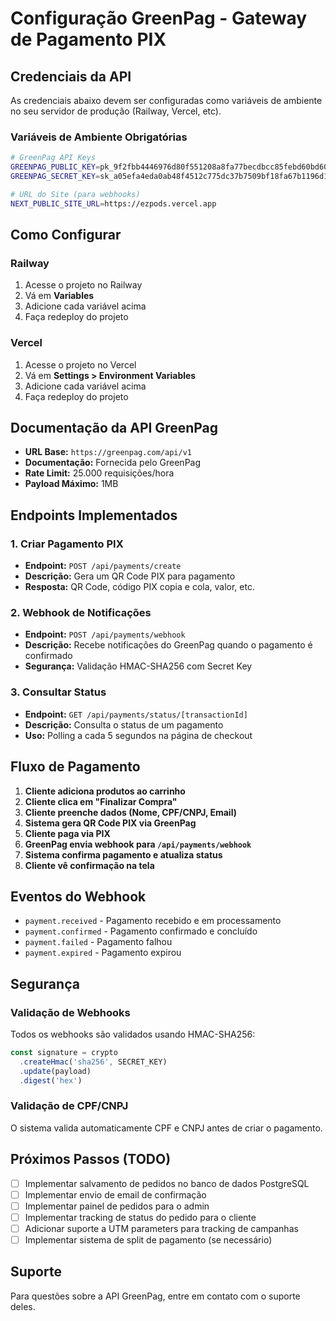 # Configuração GreenPag - Gateway de Pagamento PIX

## Credenciais da API

As credenciais abaixo devem ser configuradas como variáveis de ambiente no seu servidor de produção (Railway, Vercel, etc).

### Variáveis de Ambiente Obrigatórias

```bash
# GreenPag API Keys
GREENPAG_PUBLIC_KEY=pk_9f2fbb4446976d80f551208a8fa77becdbcc85febd60bd60
GREENPAG_SECRET_KEY=sk_a05efa4eda0ab48f4512c775dc37b7509bf18fa67b1196d124a196c38aa9a5ec

# URL do Site (para webhooks)
NEXT_PUBLIC_SITE_URL=https://ezpods.vercel.app
```

## Como Configurar

### Railway
1. Acesse o projeto no Railway
2. Vá em **Variables**
3. Adicione cada variável acima
4. Faça redeploy do projeto

### Vercel
1. Acesse o projeto no Vercel
2. Vá em **Settings > Environment Variables**
3. Adicione cada variável acima
4. Faça redeploy do projeto

## Documentação da API GreenPag

- **URL Base:** `https://greenpag.com/api/v1`
- **Documentação:** Fornecida pelo GreenPag
- **Rate Limit:** 25.000 requisições/hora
- **Payload Máximo:** 1MB

## Endpoints Implementados

### 1. Criar Pagamento PIX
- **Endpoint:** `POST /api/payments/create`
- **Descrição:** Gera um QR Code PIX para pagamento
- **Resposta:** QR Code, código PIX copia e cola, valor, etc.

### 2. Webhook de Notificações
- **Endpoint:** `POST /api/payments/webhook`
- **Descrição:** Recebe notificações do GreenPag quando o pagamento é confirmado
- **Segurança:** Validação HMAC-SHA256 com Secret Key

### 3. Consultar Status
- **Endpoint:** `GET /api/payments/status/[transactionId]`
- **Descrição:** Consulta o status de um pagamento
- **Uso:** Polling a cada 5 segundos na página de checkout

## Fluxo de Pagamento

1. **Cliente adiciona produtos ao carrinho**
2. **Cliente clica em "Finalizar Compra"**
3. **Cliente preenche dados (Nome, CPF/CNPJ, Email)**
4. **Sistema gera QR Code PIX via GreenPag**
5. **Cliente paga via PIX**
6. **GreenPag envia webhook para `/api/payments/webhook`**
7. **Sistema confirma pagamento e atualiza status**
8. **Cliente vê confirmação na tela**

## Eventos do Webhook

- `payment.received` - Pagamento recebido e em processamento
- `payment.confirmed` - Pagamento confirmado e concluído
- `payment.failed` - Pagamento falhou
- `payment.expired` - Pagamento expirou

## Segurança

### Validação de Webhooks
Todos os webhooks são validados usando HMAC-SHA256:

```typescript
const signature = crypto
  .createHmac('sha256', SECRET_KEY)
  .update(payload)
  .digest('hex')
```

### Validação de CPF/CNPJ
O sistema valida automaticamente CPF e CNPJ antes de criar o pagamento.

## Próximos Passos (TODO)

- [ ] Implementar salvamento de pedidos no banco de dados PostgreSQL
- [ ] Implementar envio de email de confirmação
- [ ] Implementar painel de pedidos para o admin
- [ ] Implementar tracking de status do pedido para o cliente
- [ ] Adicionar suporte a UTM parameters para tracking de campanhas
- [ ] Implementar sistema de split de pagamento (se necessário)

## Suporte

Para questões sobre a API GreenPag, entre em contato com o suporte deles.
